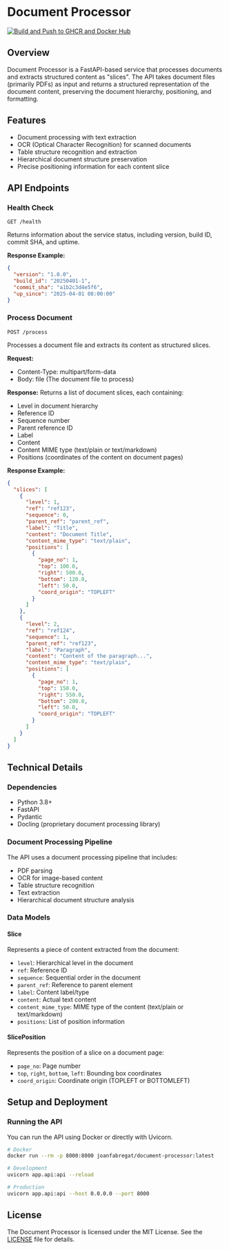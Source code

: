 # Document Processor

[![Build and Push to GHCR and Docker Hub](https://github.com/joanfabregat/document-processor/actions/workflows/build-and-deploy.yaml/badge.svg)](https://github.com/joanfabregat/document-processor/actions/workflows/build-and-deploy.yaml)

## Overview

Document Processor is a FastAPI-based service that processes documents and extracts structured content as "slices". The API takes document files (primarily PDFs) as input and returns a structured representation of the document content, preserving the document hierarchy, positioning, and formatting.

## Features

- Document processing with text extraction
- OCR (Optical Character Recognition) for scanned documents
- Table structure recognition and extraction
- Hierarchical document structure preservation
- Precise positioning information for each content slice

## API Endpoints

### Health Check

```
GET /health
```

Returns information about the service status, including version, build ID, commit SHA, and uptime.

**Response Example:**

```json
{
  "version": "1.0.0",
  "build_id": "20250401-1",
  "commit_sha": "a1b2c3d4e5f6",
  "up_since": "2025-04-01 08:00:00"
}
```

### Process Document

```
POST /process
```

Processes a document file and extracts its content as structured slices.

**Request:**
- Content-Type: multipart/form-data
- Body: file (The document file to process)

**Response:**
Returns a list of document slices, each containing:
- Level in document hierarchy
- Reference ID
- Sequence number
- Parent reference ID
- Label
- Content
- Content MIME type (text/plain or text/markdown)
- Positions (coordinates of the content on document pages)

**Response Example:**

```json
{
  "slices": [
    {
      "level": 1,
      "ref": "ref123",
      "sequence": 0,
      "parent_ref": "parent_ref",
      "label": "Title",
      "content": "Document Title",
      "content_mime_type": "text/plain",
      "positions": [
        {
          "page_no": 1,
          "top": 100.0,
          "right": 500.0,
          "bottom": 120.0,
          "left": 50.0,
          "coord_origin": "TOPLEFT"
        }
      ]
    },
    {
      "level": 2,
      "ref": "ref124",
      "sequence": 1,
      "parent_ref": "ref123",
      "label": "Paragraph",
      "content": "Content of the paragraph...",
      "content_mime_type": "text/plain",
      "positions": [
        {
          "page_no": 1,
          "top": 150.0,
          "right": 550.0,
          "bottom": 200.0,
          "left": 50.0,
          "coord_origin": "TOPLEFT"
        }
      ]
    }
  ]
}
```

## Technical Details

### Dependencies

- Python 3.8+
- FastAPI
- Pydantic
- Docling (proprietary document processing library)

### Document Processing Pipeline

The API uses a document processing pipeline that includes:
- PDF parsing
- OCR for image-based content
- Table structure recognition
- Text extraction
- Hierarchical document structure analysis

### Data Models

#### Slice
Represents a piece of content extracted from the document:
- `level`: Hierarchical level in the document
- `ref`: Reference ID
- `sequence`: Sequential order in the document
- `parent_ref`: Reference to parent element
- `label`: Content label/type
- `content`: Actual text content
- `content_mime_type`: MIME type of the content (text/plain or text/markdown)
- `positions`: List of position information

#### SlicePosition
Represents the position of a slice on a document page:
- `page_no`: Page number
- `top`, `right`, `bottom`, `left`: Bounding box coordinates
- `coord_origin`: Coordinate origin (TOPLEFT or BOTTOMLEFT)

## Setup and Deployment

### Running the API

You can run the API using Docker or directly with Uvicorn.

```bash
# Docker 
docker run --rm -p 8000:8000 joanfabregat/document-processor:latest

# Development
uvicorn app.api:api --reload

# Production
uvicorn app.api:api --host 0.0.0.0 --port 8000
```

## License

The Document Processor is licensed under the MIT License. See the [LICENSE](LICENSE) file for details.